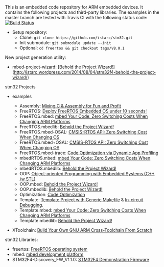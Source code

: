 This is an embedded code repository for ARM embedded devices. It contains the following projects and third-party libraries. The examples in the master branch are tested with Travis CI with the following status code: [![Build Status](https://travis-ci.org/istarc/stm32.svg?branch=master)](https://travis-ci.org/istarc/stm32)

* Setup repository:
	* Clone: `git clone https://github.com/istarc/stm32.git`
	* Init submodule: `git submodule update --init`
	* Optional: `cd freertos && git checkout tags/V8.0.1`

New project generation utility:
* mbed-project-wizard: [Behold the Project Wizard!] (http://istarc.wordpress.com/2014/08/04/stm32f4-behold-the-project-wizard/)

stm32 Projects 
* examples
	* Assembly: [Mixing C & Assembly for Fun and Profit](http://istarc.wordpress.com/2014/08/07/stay-tuned/)
	* FreeRTOS: [Deploy FreeRTOS Embedded OS under 10 seconds!](http://istarc.wordpress.com/2014/08/07/stay-tuned/)
	* FreeRTOS.mbed: [mbed Your Code: Zero Switching Costs When Changing ARM Platforms](http://istarc.wordpress.com/2014/07/28/stm32f4-mbed-your-code/)
	* FreeRTOS.mbedlib: [Behold the Project Wizard!](http://istarc.wordpress.com/2014/08/04/stm32f4-behold-the-project-wizard/)
	* FreeRTOS.mbed-OSAL: [CMSIS-RTOS API: Zero Switching Cost When Changing OS](http://istarc.wordpress.com/2014/08/07/stay-tuned/)
	* FreeRTOS.mbed+OSAL: [CMSIS-RTOS API: Zero Switching Cost When Changing OS](http://istarc.wordpress.com/2014/08/07/stay-tuned/)
	* FreeRTOS.mbed-trace: [Code Optimization via Dynamic App Profiling](http://istarc.wordpress.com/2014/08/07/stay-tuned/)
	* mbedRTOS.mbed: [mbed Your Code: Zero Switching Costs When Changing ARM Platforms](http://istarc.wordpress.com/2014/07/28/stm32f4-mbed-your-code/)
	* mbedRTOS.mbedlib: [Behold the Project Wizard!](http://istarc.wordpress.com/2014/08/04/stm32f4-behold-the-project-wizard/)
	* OOP: [Object-oriented Programming with Embedded Systems (C++ /w STL)](http://istarc.wordpress.com/2014/07/18/stm32f4-object-oriented-programming-c-with-embedded-systems/)
	* OOP.mbed: [Behold the Project Wizard!](http://istarc.wordpress.com/2014/08/04/stm32f4-behold-the-project-wizard/)
	* OOP.mbedlib: [Behold the Project Wizard!](http://istarc.wordpress.com/2014/08/04/stm32f4-behold-the-project-wizard/)
	* Optimization: [Code Optimization](http://istarc.wordpress.com/2014/07/26/stm32f4-code-optimizations/)
	* Template: [Template Project with Generic Makefile](http://istarc.wordpress.com/2014/07/01/stm32f4/) & [In-circuit Debugging](http://istarc.wordpress.com/2014/07/06/stm32f4-in-circuit-debugging/).
	* Template.mbed: [mbed Your Code: Zero Switching Costs When Changing ARM Platforms](http://istarc.wordpress.com/2014/07/28/stm32f4-mbed-your-code/)
	* Template.mbedlib: [Behold the Project Wizard!](http://istarc.wordpress.com/2014/08/04/stm32f4-behold-the-project-wizard/)

* XToolchain: [Build Your Own GNU ARM Cross-Toolchain From Scratch](http://istarc.wordpress.com/2014/07/21/stm32f4-build-your-toolchain-from-scratch/)

stm32 Libraries:
* freertos: [FreeRTOS operating system](http://www.freertos.org/)
* mbed: [mbed development platform](http://mbed.org/)
* STM32F4-Discovery_FW_V1.1.0: [STM32F4 Demonstration Firmware](http://www.st.com/web/catalog/tools/FM116/SC959/SS1532/PF252419)
